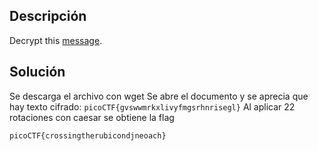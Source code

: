 ## Descripción
Decrypt this [message](https://jupiter.challenges.picoctf.org/static/7d707a443e95054dc4cf30b1d9522ef0/ciphertext).

## Solución
Se descarga el archivo con wget
Se abre el documento y se aprecia que hay texto cifrado:
`picoCTF{gvswwmrkxlivyfmgsrhnrisegl}`
Al aplicar 22 rotaciones con caesar se obtiene la flag

```
picoCTF{crossingtherubicondjneoach}
```
